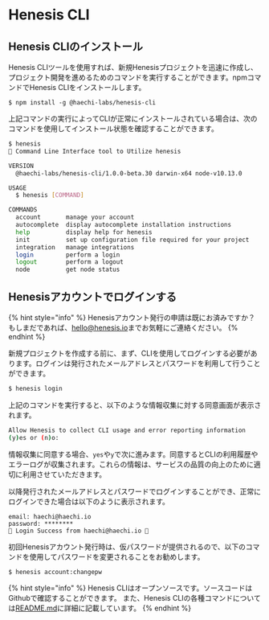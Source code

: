 # Henesis CLI

## Henesis CLIのインストール

Henesis CLIツールを使用すれば、新規Henesisプロジェクトを迅速に作成し、プロジェクト開発を進めるためのコマンドを実行することができます。npmコマンドでHenesis CLIをインストールします。

```text
$ npm install -g @haechi-labs/henesis-cli
```

上記コマンドの実行によってCLIが正常にインストールされている場合は、次のコマンドを使用してインストール状態を確認することができます。

```bash
$ henesis
🚀 Command Line Interface tool to Utilize henesis

VERSION
  @haechi-labs/henesis-cli/1.0.0-beta.30 darwin-x64 node-v10.13.0

USAGE
  $ henesis [COMMAND]

COMMANDS
  account       manage your account
  autocomplete  display autocomplete installation instructions
  help          display help for henesis
  init          set up configuration file required for your project
  integration   manage integrations
  login         perform a login
  logout        perform a logout
  node          get node status
```

## Henesisアカウントでログインする <a id="henesis"></a>

{% hint style="info" %}
Henesisアカウント発行の申請は既にお済みですか？もしまだであれば、[hello@henesis.io](mailto:hello@henesis.io)までお気軽にご連絡ください。
{% endhint %}

新規プロジェクトを作成する前に、まず、CLIを使用してログインする必要があります。ログインは発行されたメールアドレスとパスワードを利用して行うことができます。

```bash
$ henesis login
```

上記のコマンドを実行すると、以下のような情報収集に対する同意画面が表示されます。

```bash
Allow Henesis to collect CLI usage and error reporting information
(y)es or (n)o: ‌
```

情報収集に同意する場合、`yes`や`y`で次に進みます。同意するとCLIの利用履歴やエラーログが収集されます。これらの情報は、サービスの品質の向上のために適切に利用させていただきます。

以降発行されたメールアドレスとパスワードでログインすることができ、正常にログインできた場合は以下のように表示されます。

```text
email: haechi@haechi.io
password: ********
🎉 Login Success from haechi@haechi.io 🎉
```

初回Henesisアカウント発行時は、仮パスワードが提供されるので、以下のコマンドを使用してパスワードを変更されることをお勧めします。

```bash
$ henesis account:changepw
```

{% hint style="info" %}
Henesis CLIはオープンソースです。ソースコードはGithubで確認することができます。 また、Henesis CLIの各種コマンドについては[README.md](https://github.com/HAECHI-LABS/henesis-cli/blob/master/README.md)に詳細に記載しています。
{% endhint %}

